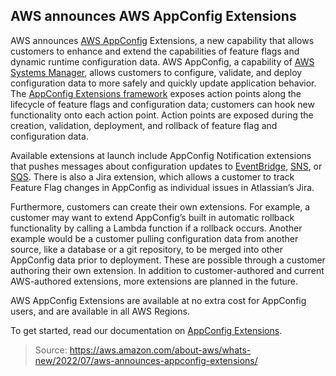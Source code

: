 ## AWS announces AWS AppConfig Extensions

AWS announces [AWS AppConfig](https://aws.amazon.com/systems-manager/features/appconfig/) Extensions, a new capability that allows customers to enhance and extend the capabilities of feature flags and dynamic runtime configuration data. AWS AppConfig, a capability of [AWS Systems Manager](https://aws.amazon.com/systems-manager/), allows customers to configure, validate, and deploy configuration data to more safely and quickly update application behavior. The [AppConfig Extensions framework](https://aws.amazon.com/blogs/mt/announcing-aws-appconfig-extensions/) exposes action points along the lifecycle of feature flags and configuration data; customers can hook new functionality onto each action point. Action points are exposed during the creation, validation, deployment, and rollback of feature flag and configuration data.

Available extensions at launch include AppConfig Notification extensions that pushes messages about configuration updates to [EventBridge](https://aws.amazon.com/eventbridge/), [SNS](https://aws.amazon.com/sns/), or [SQS](https://aws.amazon.com/sqs/). There is also a Jira extension, which allows a customer to track Feature Flag changes in AppConfig as individual issues in Atlassian’s Jira.

Furthermore, customers can create their own extensions. For example, a customer may want to extend AppConfig’s built in automatic rollback functionality by calling a Lambda function if a rollback occurs. Another example would be a customer pulling configuration data from another source, like a database or a git repository, to be merged into other AppConfig data prior to deployment. These are possible through a customer authoring their own extension. In addition to customer-authored and current AWS-authored extensions, more extensions are planned in the future.

AWS AppConfig Extensions are available at no extra cost for AppConfig users, and are available in all AWS Regions.

To get started, read our documentation on [AppConfig Extensions](https://docs.aws.amazon.com/appconfig/latest/userguide/working-with-appconfig-extensions.html).

> Source: https://aws.amazon.com/about-aws/whats-new/2022/07/aws-announces-appconfig-extensions/